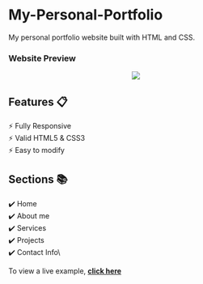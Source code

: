 # My-Personal-Portfolio
My personal portfolio website built with HTML and CSS.

### Website Preview
<p align="center"> 
  <kbd>
    <a href="https://alimoustafa2000.github.io/My-Personal-Portfolio/" target="_blank"><img src="images\Website Preview.jpg">
  </a>
  </kbd>
</p>

## Features 📋
⚡️ Fully Responsive\
⚡️ Valid HTML5 & CSS3\
⚡️ Easy to modify

## Sections 📚
✔️ Home\
✔️ About me\
✔️ Services\
✔️ Projects\
✔️ Contact Info\

To view a live example, **[click here](https://alimoustafa2000.github.io/My-Personal-Portfolio/)**
